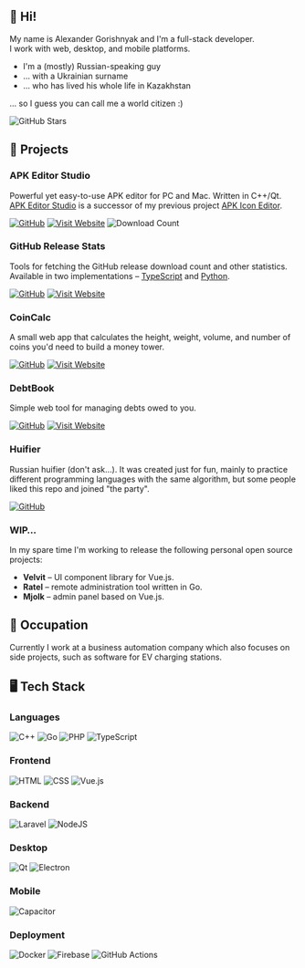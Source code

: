 ## 👋 Hi!

My name is Alexander Gorishnyak and I'm a full-stack developer.  
I work with web, desktop, and mobile platforms.

- I'm a (mostly) Russian-speaking guy
- … with a Ukrainian surname
- … who has lived his whole life in Kazakhstan

… so I guess you can call me a world citizen :)

![GitHub Stars](https://img.shields.io/github/stars/kefir500?style=for-the-badge&label=Stars&logo=github&labelColor=1a1f24&color=f6f8fa)

## 📁 Projects

### APK Editor Studio

Powerful yet easy-to-use APK editor for PC and Mac. Written in C++/Qt.  
[APK&nbsp;Editor&nbsp;Studio](https://github.com/kefir500/apk-editor-studio)
is a successor of my previous project [APK&nbsp;Icon&nbsp;Editor](https://github.com/kefir500/apk-icon-editor).

[![GitHub](https://img.shields.io/badge/GitHub-f6f8fa?logo=github&labelColor=1a1f24)](https://github.com/kefir500/apk-editor-studio)
[![Visit Website](https://img.shields.io/badge/Website-blue)](https://qwertycube.com/apk-editor-studio/)
![Download Count](https://img.shields.io/github/downloads/kefir500/apk-editor-studio/total?label=Downloads&color=blue)

### GitHub Release Stats

Tools for fetching the GitHub release download count and other statistics.
Available in two implementations – [TypeScript](https://github.com/kefir500/github-release-stats)
and [Python](https://github.com/kefir500/ghstats).

[![GitHub](https://img.shields.io/badge/GitHub-f6f8fa?logo=github&labelColor=1a1f24)](https://github.com/kefir500/github-release-stats)
[![Visit Website](https://img.shields.io/badge/Website-blue)](https://qwertycube.com/github-release-stats/)

### CoinCalc

A small web app that calculates the height, weight, volume,
and number of coins you'd need to build a money tower.

[![GitHub](https://img.shields.io/badge/GitHub-f6f8fa?logo=github&labelColor=1a1f24)](https://github.com/kefir500/coincalc)
[![Visit Website](https://img.shields.io/badge/Website-blue)](https://qwertycube.com/coincalc/)

### DebtBook

Simple web tool for managing debts owed to you.

[![GitHub](https://img.shields.io/badge/GitHub-f6f8fa?logo=github&labelColor=1a1f24)](https://github.com/kefir500/debtbook)
[![Visit Website](https://img.shields.io/badge/Website-blue)](https://qwertycube.com/debtbook/)

### Huifier

Russian huifier (don't ask…).
It was created just for fun, mainly to practice different programming languages with the same algorithm,
but some people liked this repo and joined "the party".

[![GitHub](https://img.shields.io/badge/GitHub-f6f8fa?logo=github&labelColor=1a1f24)](https://github.com/kefir500/huifier)

### WIP…
In my spare time I'm working to release the following personal open source projects:
- **Velvit** – UI component library for Vue.js.
- **Ratel** – remote administration tool written in Go.
- **Mjolk** – admin panel based on Vue.js.

## 💼 Occupation

Currently I work at a business automation company which also focuses on side projects, such as software for EV charging stations.

## 🖥️ Tech Stack

### Languages

![C++](https://img.shields.io/badge/C%2B%2B-00599C?style=for-the-badge&logo=c%2B%2B&logoColor=white)
![Go](https://img.shields.io/badge/Go-00ADD8?style=for-the-badge&logo=go&logoColor=white)
![PHP](https://img.shields.io/badge/PHP-777BB4?style=for-the-badge&logo=php&logoColor=white)
![TypeScript](https://img.shields.io/badge/TypeScript-007ACC?style=for-the-badge&logo=typescript&logoColor=white)

### Frontend

![HTML](https://img.shields.io/badge/HTML5-E34F26?style=for-the-badge&logo=html5&logoColor=white)
![CSS](https://img.shields.io/badge/CSS3-1572B6?style=for-the-badge&logo=css3&logoColor=white)
![Vue.js](https://img.shields.io/badge/Vue.js-35495E?style=for-the-badge&logo=vuedotjs&logoColor=4FC08D)

### Backend

![Laravel](https://img.shields.io/badge/Laravel-FF2D20?style=for-the-badge&logo=laravel&logoColor=white)
![NodeJS](https://img.shields.io/badge/Node%20js-339933?style=for-the-badge&logo=nodedotjs&logoColor=white)

### Desktop

![Qt](https://img.shields.io/badge/Qt-41CD52?style=for-the-badge&logo=qt&logoColor=white)
![Electron](https://img.shields.io/badge/Electron-2B2E3A?style=for-the-badge&logo=electron&logoColor=9FEAF9)

### Mobile

![Capacitor](https://img.shields.io/badge/Capacitor-119EFF?style=for-the-badge&logo=Capacitor&logoColor=white)

### Deployment

![Docker](https://img.shields.io/badge/Docker-2CA5E0?style=for-the-badge&logo=docker&logoColor=white)
![Firebase](https://img.shields.io/badge/firebase-ffca28?style=for-the-badge&logo=firebase&logoColor=black)
![GitHub Actions](https://img.shields.io/badge/Github%20Actions-282a2e?style=for-the-badge&logo=githubactions&logoColor=367cfe)
